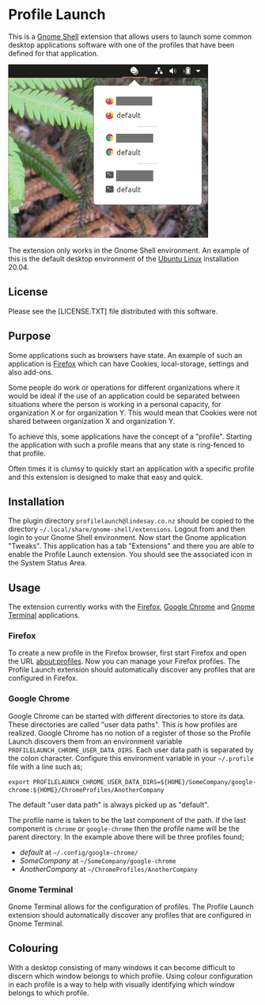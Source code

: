 # Profile Launch

This is a [Gnome Shell](https://wiki.gnome.org/Projects/GnomeShell) extension that allows users to launch some common desktop applications software with one of the profiles that have been defined for that application.

![Screenshot](screenshot.png)

The extension only works in the Gnome Shell environment.  An example of this is the default desktop environment of the [Ubuntu Linux](https://ubuntu.com/download/desktop) installation 20.04.

## License

Please see the [LICENSE.TXT] file distributed with this software.

## Purpose

Some applications such as browsers have state.  An example of such an application is [Firefox](https://www.mozilla.org/en-US/firefox) which can have Cookies, local-storage, settings and also add-ons.

Some people do work or operations for different organizations where it would be ideal if the use of an application could be separated between situations where the person is working in a personal capacity, for organization X or for organization Y.  This would mean that Cookies were not shared between organization X and organization Y.

To achieve this, some applications have the concept of a "profile".  Starting the application with such a profile means that any state is ring-fenced to that profile.

Often times it is clumsy to quickly start an application with a specific profile and this extension is designed to make that easy and quick. 

## Installation

The plugin directory `profilelaunch@lindesay.co.nz` should be copied to the directory `~/.local/share/gnome-shell/extensions`.  Logout from and then login to your Gnome Shell environment.  Now start the Gnome application "Tweaks".  This application has a tab "Extensions" and there you are able to enable the Profile Launch extension.  You should see the associated icon in the System Status Area.

## Usage

The extension currently works with the [Firefox](https://www.mozilla.org/en-US/firefox), [Google Chrome](https://www.google.com/chrome/) and [Gnome Terminal](https://wiki.gnome.org/Apps/Terminal) applications.

### Firefox

To create a new profile in the Firefox browser, first start Firefox and open the URL [about:profiles](about:profiles).  Now you can manage your Firefox profiles.  The Profile Launch extension should automatically discover any profiles that are configured in Firefox.

### Google Chrome

Google Chrome can be started with different directories to store its data.  These directories are called "user data paths".  This is how profiles are realized.  Google Chrome has no notion of a register of those so the Profile Launch discovers them from an environment variable `PROFILELAUNCH_CHROME_USER_DATA_DIRS`.  Each user data path is separated by the colon character.  Configure this environment variable in your `~/.profile` file with a line such as;

```
export PROFILELAUNCH_CHROME_USER_DATA_DIRS=${HOME}/SomeCompany/google-chrome:${HOME}/ChromeProfiles/AnotherCompany
```

The default "user data path" is always picked up as "default".

The profile name is taken to be the last component of the path.  If the last component is `chrome` or `google-chrome` then the profile name will be the parent directory.  In the example above there will be three profiles found;

* *default* at `~/.config/google-chrome/`
* *SomeCompany* at `~/SomeCompany/google-chrome`
* *AnotherCompany* at `~/ChromeProfiles/AnotherCompany`

### Gnome Terminal

Gnome Terminal allows for the configuration of profiles.  The Profile Launch extension should automatically discover any profiles that are configured in Gnome Terminal.

## Colouring

With a desktop consisting of many windows it can become difficult to discern which window belongs to which profile.  Using colour configuration in each profile is a way to help with visually identifying which window belongs to which profile.
